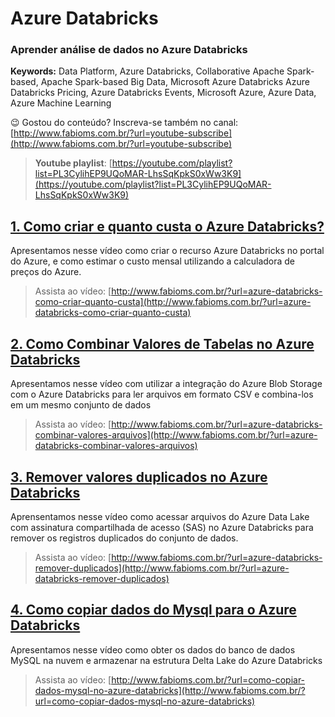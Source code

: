 # Azure Databricks  
### **Aprender análise de dados no Azure Databricks**  
**Keywords:** Data Platform, Azure Databricks, Collaborative Apache Spark-based, Apache Spark-based Big Data, Microsoft Azure Databricks Azure Databricks Pricing, Azure Databricks Events, Microsoft Azure, Azure Data, Azure Machine Learning  

😉 Gostou do conteúdo? Inscreva-se também no canal: [http://www.fabioms.com.br/?url=youtube-subscribe](http://www.fabioms.com.br/?url=youtube-subscribe)

> **Youtube playlist**: [https://youtube.com/playlist?list=PL3CylihEP9UQoMAR-LhsSqKpkS0xWw3K9](https://youtube.com/playlist?list=PL3CylihEP9UQoMAR-LhsSqKpkS0xWw3K9)  


## [1. Como criar e quanto custa o Azure Databricks?](/azure-databricks-como-criar-quanto-custa.md)
Apresentamos nesse vídeo como criar o recurso Azure Databricks no portal do Azure, e como estimar o custo mensal utilizando a calculadora de preços do Azure.  
> Assista ao vídeo: [http://www.fabioms.com.br/?url=azure-databricks-como-criar-quanto-custa](http://www.fabioms.com.br/?url=azure-databricks-como-criar-quanto-custa)  

## [2. Como Combinar Valores de Tabelas no Azure Databricks](/azure-databricks-combinar-valores-arquivos.md)
Apresentamos nesse vídeo com utilizar a integração do Azure Blob Storage com o Azure Databricks para ler arquivos em formato CSV e combina-los em um mesmo conjunto de dados
> Assista ao vídeo: [http://www.fabioms.com.br/?url=azure-databricks-combinar-valores-arquivos](http://www.fabioms.com.br/?url=azure-databricks-combinar-valores-arquivos)  

## [3. Remover valores duplicados no Azure Databricks](/azure-databricks-remover-duplicados.md)
Aprensentamos nesse vídeo como acessar arquivos do Azure Data Lake com assinatura compartilhada de acesso (SAS) no Azure Databricks para remover os registros duplicados do conjunto de dados.
> Assista ao vídeo: [http://www.fabioms.com.br/?url=azure-databricks-remover-duplicados](http://www.fabioms.com.br/?url=azure-databricks-remover-duplicados)  

## [4. Como copiar dados do Mysql para o Azure Databricks](/como-copiar-dados-mysql-no-azure-databricks.md)
Apresentamos nesse vídeo como obter os dados do banco de dados MySQL na nuvem e armazenar na estrutura Delta Lake do Azure Databricks   
> Assista ao vídeo: [http://www.fabioms.com.br/?url=como-copiar-dados-mysql-no-azure-databricks](http://www.fabioms.com.br/?url=como-copiar-dados-mysql-no-azure-databricks)  
